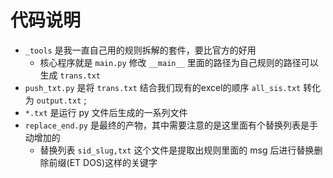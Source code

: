 # 代码说明


- `_tools` 是我一直自己用的规则拆解的套件，要比官方的好用
    - 核心程序就是 `main.py` 修改 `__main__` 里面的路径为自己规则的路径可以生成 `trans.txt` 
- `push_txt.py` 是将 `trans.txt` 结合我们现有的excel的顺序 `all_sis.txt` 转化为 `output.txt` ;
- `*.txt` 是运行 py 文件后生成的一系列文件
- `replace_end.py` 是最终的产物，其中需要注意的是这里面有个替换列表是手动增加的
    - 替换列表 `sid_slug,txt` 这个文件是提取出规则里面的 msg 后进行替换删除前缀(ET DOS)这样的关键字 


